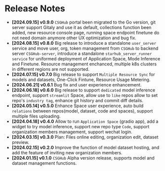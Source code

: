 # Release Notes

- **[2024.09.15] v0.9.0**
  `CSGHub` portal been migrated to the Go version, git server support Gitaly and use it as default, collections function been added, new resource console page, running space endpoint finetune do not need domain anymore other UX optimization and bug fix.
- **[2024.08.15] v0.8.0**
  Big release to introduce a standalone `user_server` service and move user, org, token management from `CSGHub` to backend server `CSGHub-server`, introduce a standalone `starhub_server_runner service` for uniformed deployment of Application Space, Mode Inference and Finetune. Resource management enchanced, multiple k8s clusters in different regions are not supported.
- **[2024.07.15] v0.7.0**
  Big release to support `Multiple Resource Sync` for models and datasets, One-Click Fintune, Resource Usage Metering.
- **[2024.06.21] v0.6.1**
  Bug fix and user experience enhancement.
- **[2024.06.18] v0.6.0**
  Big release to support `dedicated` model inference endpoint, support `streamlit` Space, allow use to `like` repos allow to set repo's `industry tag`, enhance git history and commit diff details.
- **[2024.05.14] v0.5.0**
  Enhance Space user experience, auto build `relations` between repos(model, dataset, code and spaces), support multiple files uploading.
- **[2024.04.18] v0.4.0**
  Allow to run `Application Space` (gradio app), add a widget to try model inference, support new repo type `Code`, support organization members management, support wechat login.
- **[2024.03.15] v0.3.0**
  Plan: Files online editing, organization edit, dataset preview.
- **[2024.02.15] v0.2.0**
  Improve the function of model dataset hosting, and add the feature of inviting new organization members.
- **[2024.01.15] v0.1.0**
  `CSGHub` Alpha version release, supports model and dataset management functions.
